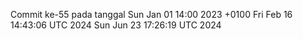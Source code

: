 Commit ke-55 pada tanggal Sun Jan 01 14:00 2023 +0100
Fri Feb 16 14:43:06 UTC 2024
Sun Jun 23 17:26:19 UTC 2024
